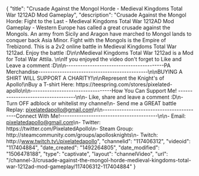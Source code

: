 {
    "title": "Crusade Against the Mongol Horde - Medieval Kingdoms Total War 1212AD Mod Gameplay",
    "description": "Crusade Against the Mongol Horde: Fight to the Last - Medieval Kingdoms Total War 1212AD Mod Gameplay - Western Europe has called a great crusade against the Mongols.  An army from Sicily and Aragon have marched to Mongol lands to conquer back Asia Minor.  Fight with the Mongols is the Empire of Trebizond.  This is a 2v2 online battle in Medieval Kingdoms Total War 1212ad.  Enjoy the battle :D\n\nMedieval Kingdoms Total War 1212ad is a Mod for Total War Attila. \n\nIf you enjoyed the video don't forget to Like and Leave a comment :D\n\n-----------------------------------------PA Merchandise----------------------------------------------\n\nBUYING A SHIRT WILL SUPPORT A CHARITY!\n\nRepresent the Knight's of Apollo!\nBuy a T-shirt Here: https:\/\/teespring.com\/stores\/pixelated-apollo\n\n----------------------------------How You Can Support Me! -----------------------------------\n\n- Like, share and leave a comment :D\n- Turn OFF adblock or whitelist my channel\n- Send me a GREAT battle Replay: pixelatedapollo@gmail.com\n\n------------------------------------------Connect With Me!-----------------------------------------\n\n- Email: pixelatedapollo@gmail.com\n- Twitter: https:\/\/twitter.com\/PixelatedApollo\n- Steam Group:  http:\/\/steamcommunity.com\/groups\/apollosknights\n- Twitch: http:\/\/www.twitch.tv\/pixelatedapollo",
    "channelid": "117406312",
    "videoid": "117404884",
    "date_created": "1492264805",
    "date_modified": "1506478188",
    "type": "captivate",
    "layout": "channelVideo",
    "url": "\/channel-3\/crusade-against-the-mongol-horde-medieval-kingdoms-total-war-1212ad-mod-gameplay\/117406312-117404884"
}